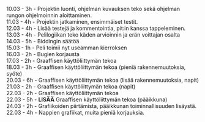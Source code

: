 <span>10.03 - 3h - Projektin luonti, ohjelman kuvauksen teko sekä ohjelman rungon ohjelmoinnin aloittaminen.</span><br>
<span>11.03 - 4h - Projektin jatkaminen, ensimmäiset testit.</span><br>
<span>12.03 - 4h - Lisää testejä ja kommentointia, pit:in kanssa tappeleminen.</span><br>
<span>13.03 - 4h - Pelilogiikan teko käden arvioinnin ja erän voittajan osalta</span><br>
<span>14.03 - 5h - Biddingin säätöä</span><br>
<span>15.03 - 1h - Peli toimii nyt useamman kierroksen</span><br>
<span>16.03 - 2h - Bugien korjausta</span><br>
<span>17.03 - 2h - Graaffisen käyttöliittymän tekoa </span><br>
<span>18.03 - 3h - Graaffisen käyttöliittymän tekoa (pieniä rakennemuutoksia, syöte)</span><br>
<span>20.03 - 6h - Graaffisen käyttöliittymän tekoa (lisää rakennemuutoksia, napit)</span><br>
<span>21.03 - 2h - Graaffisen käyttöliittymän tekoa (napit)</span><br>
<span>22.03 - 2h - Graaffisen käyttöliittymän tekoa</span><br>
<span>22.03 - 5h - <b>LISÄÄ</b> Graaffisen käyttöliittymän tekoa (pääikkuna)</span><br>
<span>24.03 - 2h - Grafiikoiden piirtämista, pääikkunan toiminnallisuuden lisäystä.</span><br>
<span>22.03 - 4h - Nappien grafiikat, muita pieniä korjauksia.</span><br>
